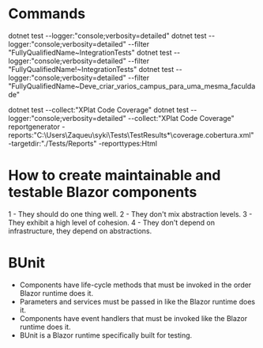 # Commands

dotnet test --logger:"console;verbosity=detailed"
dotnet test --logger:"console;verbosity=detailed" --filter "FullyQualifiedName~IntegrationTests"
dotnet test --logger:"console;verbosity=detailed" --filter "FullyQualifiedName!~IntegrationTests"
dotnet test --logger:"console;verbosity=detailed" --filter "FullyQualifiedName~Deve_criar_varios_campus_para_uma_mesma_faculdade"

dotnet test --collect:"XPlat Code Coverage"
dotnet test --logger:"console;verbosity=detailed" --collect:"XPlat Code Coverage"
reportgenerator -reports:"C:\Users\Zaqueu\syki\Tests\TestResults\*\coverage.cobertura.xml" -targetdir:"./Tests/Reports" -reporttypes:Html

# How to create maintainable and testable Blazor components

1 - They should do one thing well.
2 - They don't mix abstraction levels.
3 - They exhibit a high level of cohesion.
4 - They don't depend on infrastructure, they depend on abstractions.

# BUnit

- Components have life-cycle methods that must be invoked in the order Blazor runtime does it.
- Parameters and services must be passed in like the Blazor runtime does it.
- Components have event handlers that must be invoked like the Blazor runtime does it.
- BUnit is a Blazor runtime specifically built for testing.
